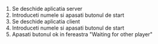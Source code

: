 1. Se deschide aplicatia server
2. Introduceti numele si apasati butonul de start
3. Se deschide aplicatia client
4. Introduceti numele si apasati butonul de start
5. Apasati butonul ok in fereastra "Waiting for other player"
